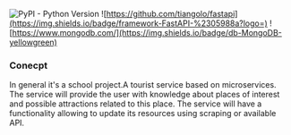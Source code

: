 ![PyPI - Python Version](https://img.shields.io/badge/backend-python-blue)
![https://github.com/tiangolo/fastapi](https://img.shields.io/badge/framework-FastAPI-%2305988a?logo=)
![https://www.mongodb.com/](https://img.shields.io/badge/db-MongoDB-yellowgreen)
### Conecpt

In general it's a school project.A tourist service based on microservices. The service will provide the user with knowledge about places of interest and
possible attractions related to this place. The service will have a functionality allowing to update its resources using
scraping or available API.
